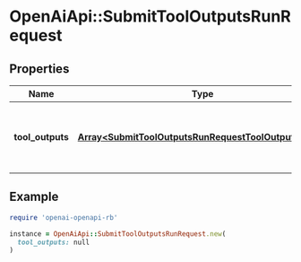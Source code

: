 # OpenAiApi::SubmitToolOutputsRunRequest

## Properties

| Name | Type | Description | Notes |
| ---- | ---- | ----------- | ----- |
| **tool_outputs** | [**Array&lt;SubmitToolOutputsRunRequestToolOutputsInner&gt;**](SubmitToolOutputsRunRequestToolOutputsInner.md) | A list of tools for which the outputs are being submitted. |  |

## Example

```ruby
require 'openai-openapi-rb'

instance = OpenAiApi::SubmitToolOutputsRunRequest.new(
  tool_outputs: null
)
```

